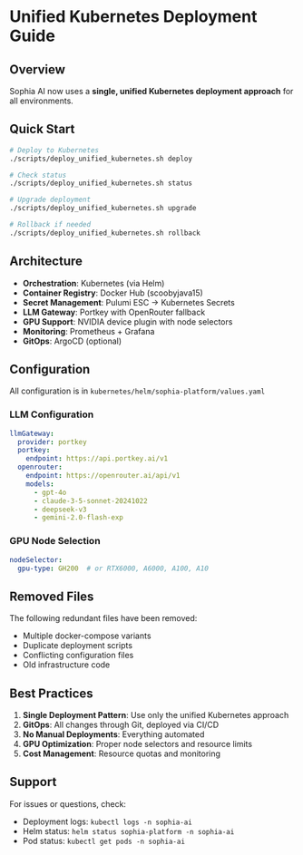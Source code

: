 # Unified Kubernetes Deployment Guide

## Overview

Sophia AI now uses a **single, unified Kubernetes deployment approach** for all environments.

## Quick Start

```bash
# Deploy to Kubernetes
./scripts/deploy_unified_kubernetes.sh deploy

# Check status
./scripts/deploy_unified_kubernetes.sh status

# Upgrade deployment
./scripts/deploy_unified_kubernetes.sh upgrade

# Rollback if needed
./scripts/deploy_unified_kubernetes.sh rollback
```

## Architecture

- **Orchestration**: Kubernetes (via Helm)
- **Container Registry**: Docker Hub (scoobyjava15)
- **Secret Management**: Pulumi ESC → Kubernetes Secrets
- **LLM Gateway**: Portkey with OpenRouter fallback
- **GPU Support**: NVIDIA device plugin with node selectors
- **Monitoring**: Prometheus + Grafana
- **GitOps**: ArgoCD (optional)

## Configuration

All configuration is in `kubernetes/helm/sophia-platform/values.yaml`

### LLM Configuration

```yaml
llmGateway:
  provider: portkey
  portkey:
    endpoint: https://api.portkey.ai/v1
  openrouter:
    endpoint: https://openrouter.ai/api/v1
    models:
      - gpt-4o
      - claude-3-5-sonnet-20241022
      - deepseek-v3
      - gemini-2.0-flash-exp
```

### GPU Node Selection

```yaml
nodeSelector:
  gpu-type: GH200  # or RTX6000, A6000, A100, A10
```

## Removed Files

The following redundant files have been removed:
- Multiple docker-compose variants
- Duplicate deployment scripts
- Conflicting configuration files
- Old infrastructure code

## Best Practices

1. **Single Deployment Pattern**: Use only the unified Kubernetes approach
2. **GitOps**: All changes through Git, deployed via CI/CD
3. **No Manual Deployments**: Everything automated
4. **GPU Optimization**: Proper node selectors and resource limits
5. **Cost Management**: Resource quotas and monitoring

## Support

For issues or questions, check:
- Deployment logs: `kubectl logs -n sophia-ai`
- Helm status: `helm status sophia-platform -n sophia-ai`
- Pod status: `kubectl get pods -n sophia-ai`
